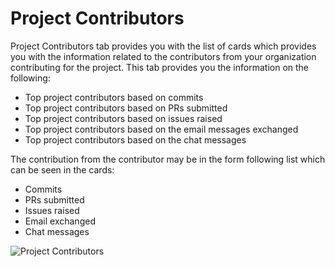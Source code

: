 # Project Contributors

Project Contributors tab provides you with the list of cards which provides you with the information related to the contributors from your organization contributing for the project. This tab provides you the information on the following:

* Top project contributors based on commits
* Top project contributors based on PRs submitted
* Top project contributors based on issues raised
* Top project contributors based on the email messages exchanged
* Top project contributors based on the chat messages

The contribution from the contributor may be in the form following list which can be seen in the cards:

* Commits
* PRs submitted
* Issues raised
* Email exchanged
* Chat messages

![Project Contributors](https://files.gitbook.com/v0/b/gitbook-28427.appspot.com/o/assets%2F-MgAESFs0H7zYsmTgcOZ%2F-Mi6ogCI1I0xt8cgkuFI%2F-Mi6rD2VXHoKOuCT5ucF%2FProject\_Contributors%20.png?alt=media\&token=e90a37e5-09d7-4626-92e1-b5f09d685d1b)
